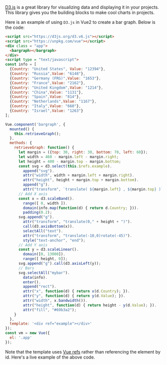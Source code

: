 [D3.js](https://d3js.org/) is a great library for visualizing data and displaying it in your projects.
This library gives you the building blocks to make cool charts in projects.

Here is an example of using `D3.js` in Vue2 to create a bar graph.
Below is the code:

```html
<script src="https://d3js.org/d3.v6.js"></script>
<script src="https://unpkg.com/vue"></script>
<div class = "app">
  <bargraph></bargraph>
</div>
<script type = "text/javascript">
const info = [
  {Country: "United States", Value: "12394"},
  {Country: "Russia",Value: "6148"},
  {Country: "Germany (FRG)",Value: "1653"},
  {Country: "France",Value: "2162"},
  {Country: "United Kingdom",Value: "1214"},
  {Country: "China",Value: "1131"},
  {Country: "Spain",Value: "814"},
  {Country: "Netherlands",Value: "1167"},
  {Country: "Italy",Value: "660"},
  {Country: "Israel",Value: "1263"}
];

Vue.component('bargraph', {
  mounted() {
    this.retrieveGraph();
  },
  methods: {
    retrieveGraph: function() {
      let margin = ({top: 30, right: 30, bottom: 70, left: 60});
      let width = 460 - margin.left - margin.right;
      let height = 400 - margin.top - margin.bottom;
      const svg = d3.select(this.$refs.example).
        append("svg").
        attr("width", width + margin.left + margin.right).
        attr("height", height + margin.top + margin.bottom).
        append("g").
        attr("transform", `translate( ${margin.left} , ${margin.top} )`);
      // Add X axis
      const x = d3.scaleBand().
        range([ 0, width ]).
        domain(info.map(function(d) { return d.Country; })).
        padding(0.2);
      svg.append("g").
        attr("transform", "translate(0," + height + ")").
        call(d3.axisBottom(x)).
        selectAll("text").
        attr("transform", "translate(-10,0)rotate(-45)").
        style("text-anchor", "end");
      // Add Y axis
      const y = d3.scaleLinear().
        domain([0, 13000]).
        range([ height, 0]);
      svg.append("g").call(d3.axisLeft(y));
      // Bars
      svg.selectAll("mybar").
        data(info).
        enter().
        append("rect").
        attr("x", function(d) { return x(d.Country); }).
        attr("y", function(d) { return y(d.Value); }).
        attr("width", x.bandwidth()).
        attr("height", function(d) { return height - y(d.Value); }).
        attr("fill", "#69b3a2");
    }
  },
  template: '<div ref="example"></div>'
});
const vm = new Vue({
  el: '.app'
});
```

Note that the template uses [Vue refs](/tutorials/vue/refs) rather than referencing the element by id. Here's a live example of the above code.

<script src="https://d3js.org/d3.v6.js"></script>
<script src="https://unpkg.com/vue"></script>
<div class = "app">
<bargraph></bargraph>
</div>
<script type = "text/javascript">
let info = [{Country: "United States", Value: "12394"},
            {Country: "Russia",Value: "6148"},
            {Country: "Germany (FRG)",Value: "1653"},
            {Country: "France",Value: "2162"},
            {Country: "United Kingdom",Value: "1214"},
            {Country: "China",Value: "1131"},
            {Country: "Spain",Value: "814"},
            {Country: "Netherlands",Value: "1167"},
            {Country: "Italy",Value: "660"},
            {Country: "Israel",Value: "1263"}];
Vue.component('bargraph', {
    mounted() {
        this.retrieveGraph();
    },
    methods: {
        retrieveGraph: function() {
            let margin = ({top: 30, right: 30, bottom: 70, left: 60});
            let width = 460 - margin.left - margin.right;
            let height = 400 - margin.top - margin.bottom;
            var svg = d3.select(this.$refs.example)
                .append("svg")
                .attr("width", width + margin.left + margin.right)
                .attr("height", height + margin.top + margin.bottom)
                .append("g")
                .attr("transform",
                "translate(" + margin.left + "," + margin.top + ")");
            // Add X axis
            var x = d3.scaleBand()
            .range([ 0, width ])
            .domain(info.map(function(d) { return d.Country; }))
            .padding(0.2);
            svg.append("g")
            .attr("transform", "translate(0," + height + ")")
            .call(d3.axisBottom(x))
            .selectAll("text")
                .attr("transform", "translate(-10,0)rotate(-45)")
                .style("text-anchor", "end");
            // Add Y axis
            var y = d3.scaleLinear()
            .domain([0, 13000])
            .range([ height, 0]);
            svg.append("g")
            .call(d3.axisLeft(y));
            // Bars
            svg.selectAll("mybar")
            .data(info)
            .enter()
            .append("rect")
                .attr("x", function(d) { return x(d.Country); })
                .attr("y", function(d) { return y(d.Value); })
                .attr("width", x.bandwidth())
                .attr("height", function(d) { return height - y(d.Value); })
                .attr("fill", "#69b3a2");
        }
    },
    template: `<div ref = "example"></div>`
});
var vm = new Vue({
  el: '.app'
});
</script>
